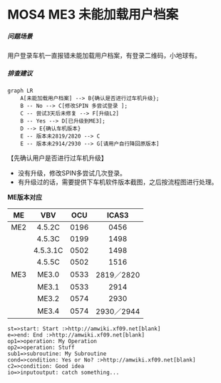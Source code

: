 # MOS4 ME3 未能加载用户档案

##### 问题场景

用户登录车机一直报错未能加载用户档案，有登录二维码，小地球有。

##### 排查建议

```mermaid
graph LR
    A[未能加载用户档案] --> B{确认是否进行过车机升级};
    B -- No --> C[修改SPIN 多尝试登录 ];
    C -- 尝试3天后未修复 --> F[升级L2]
    B -- Yes --> D[已升级到ME3];
    D --> E{确认车机版本}
    E -- 版本未2819/2820 --> C
    E -- 版本未2914/2930 --> G[请用户自行降回原版本]
```

【先确认用户是否进行过车机升级】

- 没有升级，修改SPIN多尝试几次登录。
- 有升级过的话，需要提供下车机软件版本截图，之后按流程图进行处理。

**ME版本对应**

| ME  | VBV      | OCU  | ICAS3     |
|:---:|:--------:|:----:|:---------:|
| ME2 | 4.5.2C   | 0196 | 0456      |
|     | 4.5.3C   | 0199 | 1498      |
|     | 4.5.3.1C | 0502 | 1498      |
|     | 4.5.5C   | 0502 | 1516      |
| ME3 | ME3.0    | 0533 | 2819／2820 |
|     | ME3.1    | 0533 | 2914      |
|     | ME3.2    | 0574 | 2930      |
|     | ME3.4    | 0574 | 2930／2944 |

```flowchart
st=>start: Start :>http://amwiki.xf09.net[blank]
e=>end: End :>http://amwiki.xf09.net[blank]
op1=>operation: My Operation
op2=>operation: Stuff
sub1=>subroutine: My Subroutine
cond=>condition: Yes or No? :>http://amwiki.xf09.net[blank]
c2=>condition: Good idea
io=>inputoutput: catch something...
```
